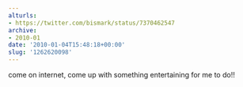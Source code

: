 ```yaml
---
alturls:
- https://twitter.com/bismark/status/7370462547
archive:
- 2010-01
date: '2010-01-04T15:48:18+00:00'
slug: '1262620098'
---
```


come on internet, come up with something entertaining for me to do!!

